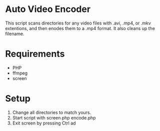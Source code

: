 # Auto Video Encoder

This script scans directories for any video files with .avi, .mp4, or .mkv extentions, and then enodes them to a .mp4 format.  It also cleans up the filename.

# Requirements

* PHP
* ffmpeg
* screen

# Setup

1.  Change all directories to match yours.
2.  Start script with screen php encode.php
3.  Exit screen by pressing Ctrl ad
